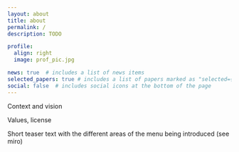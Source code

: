 ```yaml
---
layout: about
title: about
permalink: /
description: TODO

profile:
  align: right
  image: prof_pic.jpg

news: true  # includes a list of news items
selected_papers: true # includes a list of papers marked as "selected={true}"
social: false  # includes social icons at the bottom of the page
---
```


Context and vision

Values, license

Short teaser text with the different areas of the menu being introduced (see miro)

